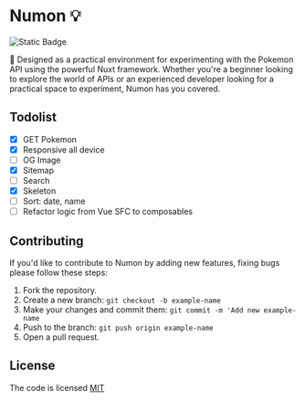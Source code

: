 # Numon 💡

![Static Badge](https://img.shields.io/badge/license-MIT-brightgreen?label=LICENSE)

🐉 Designed as a practical environment for experimenting with the Pokemon API using the powerful Nuxt framework. Whether you're a beginner looking to explore the world of APIs or an experienced developer looking for a practical space to experiment, Numon has you covered.

## Todolist

- [x] GET Pokemon
- [x] Responsive all device
- [ ] OG Image
- [x] Sitemap
- [ ] Search
- [x] Skeleton
- [ ] Sort: date, name
- [ ] Refactor logic from Vue SFC to composables

## Contributing

If you'd like to contribute to Numon by adding new features, fixing bugs please follow these steps:

1. Fork the repository.
2. Create a new branch: `git checkout -b example-name`
3. Make your changes and commit them: `git commit -m 'Add new example-name`
4. Push to the branch: `git push origin example-name`
5. Open a pull request.

## License

The code is licensed [MIT](LICENSE)
